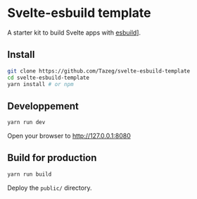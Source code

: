 # Svelte-esbuild template

A starter kit to build Svelte apps with [esbuild](https://esbuild.github.io/)].

## Install

```bash
git clone https://github.com/Tazeg/svelte-esbuild-template
cd svelte-esbuild-template
yarn install # or npm
```

## Developpement

```bash
yarn run dev
```

Open your browser to <http://127.0.0.1:8080>

## Build for production

```bash
yarn run build
```

Deploy the `public/` directory.
